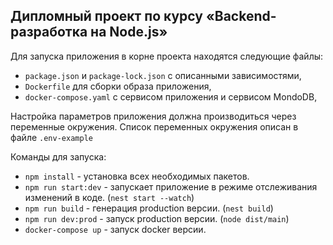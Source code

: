 ## Дипломный проект по курсу «Backend-разработка на Node.js»

Для запуска приложения в корне проекта находятся следующие файлы:

- `package.json` и `package-lock.json` с описанными зависимостями,
- `Dockerfile` для сборки образа приложения,
- `docker-compose.yaml` с сервисом приложения и сервисом MondoDB,

Настройка параметров приложения должна производиться через переменные окружения. 
Список переменных окружения описан в файле `.env-example`

Команды для запуска:

- `npm install` - установка всех необходимых пакетов.
- `npm run start:dev` - запускает приложение в режиме отслеживания изменений в коде. (`nest start --watch`)
- `npm run build` - генерация production версии. (`nest build`)
- `npm run dev:prod` - запуск production версии. (`node dist/main`)
- `docker-compose up` - запуск docker версии.
